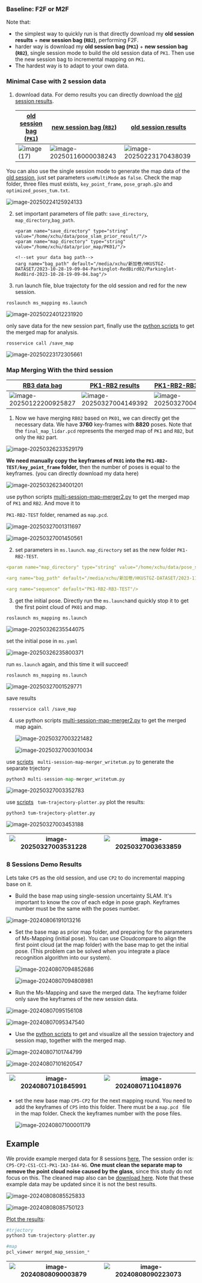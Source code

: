 ### Baseline: F2F or M2F

Note that: 

- the simplest way to quickly run is that directly download my **old session results** + **new session bag (`RB2`)**, performing F2F.
- harder way is   download my **old session bag (`PK1`)** + **new session bag (`RB2`)**,  single session mode to build the old session data of `PK1`. Then use the new session bag to incremental mapping on `PK1`.
- The hardest way is to adapt to your own data.

### Minimal Case with 2 session data 

1. download data. For demo results you can directly download the [old session results](https://hkustconnect-my.sharepoint.com/:u:/g/personal/xhubd_connect_ust_hk/EcoaRBlVdEhMkB4z0jyHkmQBO2feRKSono_fSsVkkCZNOg?e=a8S0SB).

   | [old session bag (`PK1`)](https://ramlab-ust.direct.quickconnect.to:5001/sharing/t9SM1iPZr) | [new session bag (`RB2`)](https://hkustconnect-my.sharepoint.com/personal/xhubd_connect_ust_hk/_layouts/15/onedrive.aspx?id=%2Fpersonal%2Fxhubd%5Fconnect%5Fust%5Fhk%2FDocuments%2Fdataset%2Fpaloc%2FParkinglot%2DRedBird%2D2023%2D10%2D28%2D19%2D09%2D04%2Ezip&parent=%2Fpersonal%2Fxhubd%5Fconnect%5Fust%5Fhk%2FDocuments%2Fdataset%2Fpaloc&ga=1) | [old session results](https://hkustconnect-my.sharepoint.com/:u:/g/personal/xhubd_connect_ust_hk/EcoaRBlVdEhMkB4z0jyHkmQBO2feRKSono_fSsVkkCZNOg?e=a8S0SB) |
   | ------------------------------------------------------------ | ------------------------------------------------------------ | ------------------------------------------------------------ |
   | ![image (17)](./INSTALL/image%20(17).png)                    | ![image-20250116000038243](./INSTALL/image-20250116000038243.png) | ![image-20250223170438039](./INSTALL/image-20250223170438039.png) |

 You can also use the single session mode to generate the map data of the [old session](https://ramlab-ust.direct.quickconnect.to:5001/sharing/t9SM1iPZr), just set parameters `useMultiMode` as `false`. Check the map folder, three files must exists, `key_point_frame`, `pose_graph.g2o` and `optimized_poses_tum.txt`.

![image-20250224125924133](./INSTALL/image-20250224125924133.png)

2. set important parameters of file path: `save_directory`, `map_directory`,`bag_path`.

   ```launch
   <param name="save_directory" type="string" value="/home/xchu/data/pose_slam_prior_result/"/>
   <param name="map_directory" type="string" value="/home/xchu/data/prior_map/PK01/"/>
   
   <!--set your data bag path-->
   <arg name="bag_path" default="/media/xchu/新加卷/HKUSTGZ-DATASET/2023-10-28-19-09-04-Parkinglot-RedBird02/Parkinglot-RedBird-2023-10-28-19-09-04.bag"/>
   ```

2. run launch file, blue trajectoty for the old session and red for the new session.

```
roslaunch ms_mapping ms.launch
```

![image-20250224012231920](./INSTALL/image-20250224012231920.png)

only save data for the new session part, finally use the [python scripts](https://github.com/JokerJohn/SLAMTools/tree/main/Ms_mapping) to get the merged map for analysis.

```
rosservice call /save_map
```

![image-20250223172305661](./INSTALL/image-20250223172305661.png)

### Map Merging With the third session

| [RB3 data bag](https://github.com/JokerJohn/PALoc)           | [PK1-RB2 results](https://hkustconnect-my.sharepoint.com/:u:/g/personal/xhubd_connect_ust_hk/ERsuQfkHh8NEsK2qMfkubngBQuPrWqbxNXD_W6hG08IK_g?e=vdGzgn) | [PK1-RB2-RB3 results](https://hkustconnect-my.sharepoint.com/:u:/g/personal/xhubd_connect_ust_hk/Ef1WFIyW5nBNnKcWt_MKstkBWfKiRrSmoqw2x5IFJwVqyA?e=2VTfhe) |
| ------------------------------------------------------------ | ------------------------------------------------------------ | ------------------------------------------------------------ |
| ![image-20250122200925827](./INSTALL/image-20250122200925827.png) | ![image-20250327004149392](./INSTALL/image-20250327004149392.png) | ![image-20250327004443119](./INSTALL/image-20250327004443119.png) |

1. Now we have merging `RB02` based on `PK01`, we can directly get the necessary data. We have **3760** key-frames with **8820** poses. Note that the `final_map_lidar.pcd` represents the merged map of `PK1` and `RB2`, but only the `RB2` part.

![image-20250326233529179](./INSTALL/image-20250326233529179.png)

**We need manually copy the keyframes of `PK01` into the `PK1-RB2-TEST/key_point_frame` folder,** then the number of poses  is equal to the keyframes.  (you can directly download my data here)

![image-20250326234001201](./INSTALL/image-20250326234001201.png)

use python scripts [multi-session-map-merger2.py](https://github.com/JokerJohn/SLAMTools/blob/main/Ms_mapping/multi-session-map-merger2.py)  to get the merged map of `PK1` and `RB2`. And move it to 

`PK1-RB2-TEST` folder, renamed as `map.pcd`.

![image-20250327001311697](./INSTALL/image-20250327001311697.png)

![image-20250327001450561](./INSTALL/image-20250327001450561.png)

2. set parameters in `ms.launch`. `map_directory`  set as the new folder `PK1-RB2-TEST`.

```yaml
<param name="map_directory" type="string" value="/home/xchu/data/pose_slam_prior_result/PK1-RB2-TEST/"/>

<arg name="bag_path" default="/media/xchu/新加卷/HKUSTGZ-DATASET/2023-11-26_redbird_03/2023-11-26-19-36-49.bag"/>

<arg name="sequence" default="PK1-RB2-RB3-TEST"/>
```

3. get the initial pose. Directly run the `ms.launch`and quickly stop it to get the first point cloud of `PK01` and map.

```launch
roslaunch ms_mapping ms.launch
```

![image-20250326235544075](./INSTALL/image-20250326235544075.png)

set the initial pose in `ms.yaml`

![image-20250326235800371](./INSTALL/image-20250326235800371.png)

run `ms.launch` again, and this time it will succeed!

```launch
roslaunch ms_mapping ms.launch
```

![image-20250327001529771](./INSTALL/image-20250327001529771.png)

save results

```launch
 rosservice call /save_map 
```

4. use python scripts [multi-session-map-merger2.py](https://github.com/JokerJohn/SLAMTools/blob/main/Ms_mapping/multi-session-map-merger2.py)  to get the merged map again.

   ![image-20250327003221482](./INSTALL/image-20250327003221482.png)

   ![image-20250327003010034](./INSTALL/image-20250327003010034.png)

use [scripts](https://github.com/JokerJohn/SLAMTools/blob/main/Ms_mapping/multi-session-map-merger_writetum.py)  ` multi-session-map-merger_writetum.py` to generate the separate trjectory

```python
python3 multi-session-map-merger_writetum.py
```

![image-20250327003352783](./INSTALL/image-20250327003352783.png)

use [scripts](https://github.com/JokerJohn/SLAMTools/blob/main/Ms_mapping/tum-trajectory-plotter.py) ` tum-trajectory-plotter.py`  plot the results:

```python3
python3 tum-trajectory-plotter.py
```

![image-20250327003453188](./INSTALL/image-20250327003453188.png)

| ![image-20250327003531228](./INSTALL/image-20250327003531228.png) | ![image-20250327003633859](./INSTALL/image-20250327003633859.png) |
| ------------------------------------------------------------ | ------------------------------------------------------------ |



### 8 Sessions Demo Results

Lets take `CP5` as the old session, and use `CP2` to do incremental mapping base on it.

- Build the base map using single-session uncertainty  SLAM. It's important to know the cov of each edge in pose graph. Keyframes number must be the same with the poses number.

![image-20240806191013216](./INSTALL/image-20240806191013216.png)

- Set the base map as prior map folder, and preparing for the parameters of Ms-Mapping (initial pose). You can use Cloudcompare to align the first point cloud (at the map folder) with the base map to get the initial pose.  (This problem can be solved when you integrate a place recognition algorithm into our system).

  ![image-20240807094852686](./INSTALL/image-20240807094852686.png)

  ![image-20240807094808981](./INSTALL/image-20240807094808981.png)


- Run the Ms-Mapping and save the merged data. The keyframe folder  only save the keyframes of the new session data.

![image-20240807095156108](./INSTALL/image-20240807095156108.png)

![image-20240807095347540](./INSTALL/image-20240807095347540.png)

- Use the [python scripts](https://github.com/JokerJohn/SLAMTools/tree/main/Ms_mapping) to get and visualize all the session trajectory and session map, together with the merged map.

![image-20240807101744799](./INSTALL/image-20240807101744799.png)

![image-20240807101620547](./INSTALL/image-20240807101620547.png)

| ![image-20240807101845991](./INSTALL/image-20240807101845991.png) | ![image-20240807110418976](./INSTALL/image-20240807110418976.png) |
| ------------------------------------------------------------ | ------------------------------------------------------------ |



- set the new base map `CP5-CP2` for the next mapping round. You need to add the keyframes of `CP5` into this folder. There must be a `map.pcd ` file in the map folder. Check the keyframes number with the pose files.

  ![image-20240807100001179](./INSTALL/image-20240807100001179.png)

## Example

We provide example merged data for 8 sessions [here](http://gofile.me/4jm56/xNhE1scBX), The session order is: ` CP5-CP2-CS1-CC1-PK1-IA3-IA4-NG`. **One must clean the separate map to remove the point cloud noise caused by the glass**, since this study do not focus on this.  The cleaned map also can be [download here](http://gofile.me/4jm56/jyhJf373S). Note that these example data may be updated since it is not the best results.

![image-20240808085525833](./INSTALL/image-20240808085525833-1740306786482-1.png)

![image-20240808085750123](./INSTALL/image-20240808085750123-1740306786482-2.png)

[Plot the results](https://github.com/JokerJohn/SLAMTools/tree/main/Ms_mapping):

```python
#trjectory
python3 tum-trajectory-plotter.py 

#map
pcl_viewer merged_map_session_*
```

| ![image-20240808090003879](./INSTALL/image-20240808090003879.png) | ![image-20240808090223073](./INSTALL/image-20240808090223073.png) |
| ------------------------------------------------------------ | ------------------------------------------------------------ |

